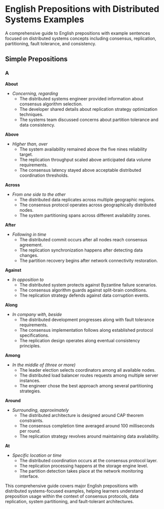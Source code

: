 # English Prepositions with Distributed Systems Examples

A comprehensive guide to English prepositions with example sentences focused on distributed systems concepts including consensus, replication, partitioning, fault tolerance, and consistency.

## Simple Prepositions

### A

**About**
- *Concerning, regarding*
  - The distributed systems engineer provided information about consensus algorithm selection.
  - The developer shared details about replication strategy optimization techniques.
  - The systems team discussed concerns about partition tolerance and data consistency.

**Above**
- *Higher than, over*
  - The system availability remained above the five nines reliability target.
  - The replication throughput scaled above anticipated data volume requirements.
  - The consensus latency stayed above acceptable distributed coordination thresholds.

**Across**
- *From one side to the other*
  - The distributed data replicates across multiple geographic regions.
  - The consensus protocol operates across geographically distributed nodes.
  - The system partitioning spans across different availability zones.

**After**
- *Following in time*
  - The distributed commit occurs after all nodes reach consensus agreement.
  - The replication synchronization happens after detecting data changes.
  - The partition recovery begins after network connectivity restoration.

**Against**
- *In opposition to*
  - The distributed system protects against Byzantine failure scenarios.
  - The consensus algorithm guards against split-brain conditions.
  - The replication strategy defends against data corruption events.

**Along**
- *In company with, beside*
  - The distributed development progresses along with fault tolerance requirements.
  - The consensus implementation follows along established protocol specifications.
  - The replication design operates along eventual consistency principles.

**Among**
- *In the middle of (three or more)*
  - The leader election selects coordinators among all available nodes.
  - The distributed load balancer routes requests among multiple server instances.
  - The engineer chose the best approach among several partitioning strategies.

**Around**
- *Surrounding, approximately*
  - The distributed architecture is designed around CAP theorem constraints.
  - The consensus completion time averaged around 100 milliseconds per round.
  - The replication strategy revolves around maintaining data availability.

**At**
- *Specific location or time*
  - The distributed coordination occurs at the consensus protocol layer.
  - The replication processing happens at the storage engine level.
  - The partition detection takes place at the network monitoring interface.

This comprehensive guide covers major English prepositions with distributed systems-focused examples, helping learners understand preposition usage within the context of consensus protocols, data replication, system partitioning, and fault-tolerant architectures.
